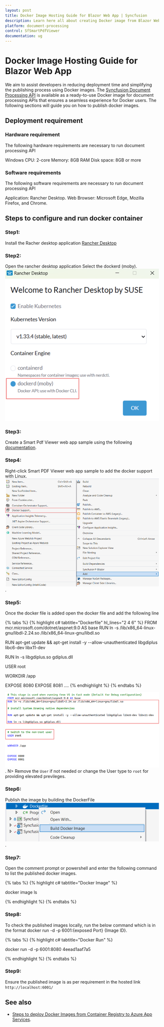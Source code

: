 ```yaml
---
layout: post
title: Docker Image Hosting Guide for Blazor Web App | Syncfusion
description: Learn here all about creating Docker image from Blazor Web App.
platform: document-processing
control: SfSmartPdfViewer
documentation: ug
---
```


# Docker Image Hosting Guide for Blazor Web App

We aim to assist developers in reducing deployment time and simplifying the publishing process using Docker images. The [Syncfusion Document Processing API](https://hub.docker.com/r/syncfusion/document-processing-apis) is available as a ready-to-use Docker image for document processing APIs that ensures a seamless experience for Docker users. The following sections will guide you on how to publish docker images.

## Deployment requirement
### Hardware requirement
The following hardware requirements are necessary to run document processing API

Windows
CPU: 2-core
Memory: 8GB RAM
Disk space: 8GB or more

### Software requirements
The following software requirements are necessary to run document processing API

Application: Rancher Desktop.
Web Browser: Microsoft Edge, Mozilla Firefox, and Chrome.

## Steps to configure and run docker container
### Step1:
Install the Racher desktop application [Rancher Desktop](https://github.com/rancher-sandbox/rancher-desktop/releases)

### Step2:
Open the rancher desktop application Select the dockerd (moby).
![Docker Moby](../images/docker-moby.png)

### Step3:
Create a Smart Pdf Viewer web app sample using the following [documentation](https://help.syncfusion.com/document-processing/pdf/smart-pdf-viewer/blazor/getting-started/web-app).

### Step4:
Right-click Smart PDF Viewer web app sample to add the docker support with Linux.
![Docker Support](../images/add-docker-support.png).

### Step5:
Once the docker file is added open the docker file and add the following line

{% tabs %}
{% highlight c# tabtitle="Dockerfile" hl_lines="2 4 6" %}
FROM mcr.microsoft.com/dotnet/aspnet:9.0 AS base
RUN ln -s /lib/x86_64-linux-gnu/libdl-2.24.so /lib/x86_64-linux-gnu/libdl.so  

RUN apt-get update && apt-get install -y --allow-unauthenticated libgdiplus libc6-dev libx11-dev  

RUN ln -s libgdiplus.so gdiplus.dll  

 
USER root


WORKDIR /app


EXPOSE 8080
EXPOSE 8081
....
{% endhighlight %}
{% endtabs %}

![Docker Support Line](../images/line-to-add-docker.png).
N> Remove the `User` if not needed or change the User type to  `root` for providing elevated previleges.

### Step6:
Publish the image by building the DockerFile
![Build Docker File](../images/build-docker.png).

### Step7:
Open the comment prompt or powershell and enter the following command to list the published docker images.

{% tabs %}
{% highlight c# tabtitle="Docker Image" %}

docker image ls

{% endhighlight %}
{% endtabs %}

### Step8:
To check the published images locally, run the below command which is in the format docker run -d -p 6001:{exposed Port} {Image ID}.

{% tabs %}
{% highlight c# tabtitle="Docker Run" %}

docker run -d -p 6001:8080 4eead1aaf7a5 

{% endhighlight %}
{% endtabs %}

### Step9:
Ensure the published image is as per requirement in the hosted link `http://localhost:6001/`

## See also

* [Steps to deploy Docker Images from Container Registry to Azure App Services](https://learn.microsoft.com/en-us/azure/app-service/quickstart-custom-container?tabs=dotnet&pivots=container-linux-azure-portal).

